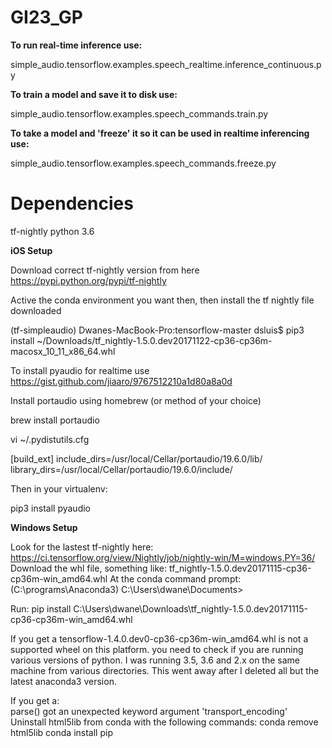 # GI23_GP


**To run real-time inference use:**

simple_audio.tensorflow.examples.speech_realtime.inference_continuous.py

**To train a model and save it to disk use:**

simple_audio.tensorflow.examples.speech_commands.train.py

**To take a model and 'freeze' it so it can be used in realtime inferencing use:**

simple_audio.tensorflow.examples.speech_commands.freeze.py


# Dependencies

tf-nightly 
python 3.6


**iOS Setup**

Download correct tf-nightly version from here
https://pypi.python.org/pypi/tf-nightly

Active the conda environment you want then, then install the tf nightly file downloaded

(tf-simpleaudio) Dwanes-MacBook-Pro:tensorflow-master dsluis$ pip3 install ~/Downloads/tf_nightly-1.5.0.dev20171122-cp36-cp36m-macosx_10_11_x86_64.whl

To install pyaudio for realtime use
https://gist.github.com/jiaaro/9767512210a1d80a8a0d

Install portaudio using homebrew (or method of your choice)

brew install portaudio

vi ~/.pydistutils.cfg

[build_ext]
include_dirs=/usr/local/Cellar/portaudio/19.6.0/lib/
library_dirs=/usr/local/Cellar/portaudio/19.6.0/include/

Then in your virtualenv:

pip3 install pyaudio


**Windows Setup**

Look for the lastest tf-nightly here:
    https://ci.tensorflow.org/view/Nightly/job/nightly-win/M=windows,PY=36/
Download the whl file, something like:
    tf_nightly-1.5.0.dev20171115-cp36-cp36m-win_amd64.whl 
At the conda command prompt:
(C:\programs\Anaconda3) C:\Users\dwane\Documents>

Run:
pip install C:\Users\dwane\Downloads\tf_nightly-1.5.0.dev20171115-cp36-cp36m-win_amd64.whl

If you get a 
    tensorflow-1.4.0.dev0-cp36-cp36m-win_amd64.whl is not a supported wheel on this platform.
you need to check if you are running various versions of python. I was running 3.5, 3.6 and 2.x on the same machine 
from various directories. This went away after I deleted all but the latest anaconda3 version.    
    
If you get a:    
    parse() got an unexpected keyword argument 'transport_encoding'
Uninstall html5lib from conda with the following commands:
	conda remove html5lib
	conda install pip
	

    
    
    
    